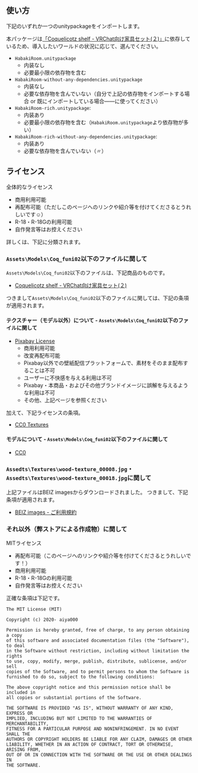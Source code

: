 ## 使い方

下記のいずれか一つのunitypackageをインポートします。

本パッケージは[「Coquelicotz shelf - VRChat向け家具セット(２)」](https://booth.pm/ja/items/1573249)に依存しているため、導入したいワールドの状況に応じて、選んでください。

- `HabakiRoom.unitypackage`
    - 内装なし
    - 必要最小限の依存物を含む
- `HabakiRoom-without-any-dependencies.unitypackage`
    - 内装なし
    - 必要な依存物を含んでいない（自分で上記の依存物をインポートする場合 or 既にインポートしている場合――に使ってください）
- `HabakiRoom-rich.unitypackage`: 
    - 内装あり
    - 必要最小限の依存物を含む（`HabakiRoom.unitypackage`より依存物が多い）
- `HabakiRoom-rich-without-any-dependencies.unitypackage`: 
    - 内装あり
    - 必要な依存物を含んでいない（〃）

## ライセンス

全体的なライセンス

- 商用利用可能
- 再配布可能（ただしこのページへのリンクや紹介等を付けてくださるとうれしいです☺️）
- R-18・R-18Gの利用可能
- 自作発言等はお控えください

詳しくは、下記に分類されます。

### `Assets\Models\Coq_funi02`以下のファイルに関して

`Assets\Models\Coq_funi02`以下のファイルは、下記商品のものです。

- [Coquelicotz shelf - VRChat向け家具セット(２)](https://booth.pm/ja/items/1573249)

つきまして`Assets\Models\Coq_funi02`以下のファイルに関しては、下記の条項が適用されます。

#### テクスチャー（モデル以外）について -  `Assets\Models\Coq_funi02`以下のファイルに関して

- [Pixabay License](https://pixabay.com/ja/service/license/)
    - 商用利用可能
    - 改変再配布可能
    - Pixabay以外での壁紙配信プラットフォームで、素材をそのまま配布することは不可
    - ユーザーに不快感を与える利用は不可
    - Pixabay・本商品・およびその他ブランドイメージに誤解を与えるような利用は不可
    - その他、上記ページを参照ください

加えて、下記ライセンスの条項。

- [CC0 Textures](https://cc0textures.com/)

#### モデルについて -  `Assets\Models\Coq_funi02`以下のファイルに関して

- [CC0](https://creativecommons.jp/sciencecommons/aboutcc0/)

### `Assedts\Textures\wood-texture_00008.jpg`・`Assedts\Textures\wood-texture_00018.jpg`に関して

上記ファイルはBEIZ imagesからダウンロードされました。
つきまして、下記条項が適用されます。

- [BEIZ images - ご利用規約](https://www.beiz.jp/terms.html)

### それ以外（弊ストアによる作成物）に関して

MITライセンス

- 再配布可能（このページへのリンクや紹介等を付けてくださるとうれしいです！）
- 商用利用可能
- R-18・R-18Gの利用可能
- 自作発言等はお控えください

正確な条項は下記です。

```
The MIT License (MIT)

Copyright (c) 2020- aiya000

Permission is hereby granted, free of charge, to any person obtaining a copy
of this software and associated documentation files (the "Software"), to deal
in the Software without restriction, including without limitation the rights
to use, copy, modify, merge, publish, distribute, sublicense, and/or sell
copies of the Software, and to permit persons to whom the Software is
furnished to do so, subject to the following conditions:

The above copyright notice and this permission notice shall be included in
all copies or substantial portions of the Software.

THE SOFTWARE IS PROVIDED "AS IS", WITHOUT WARRANTY OF ANY KIND, EXPRESS OR
IMPLIED, INCLUDING BUT NOT LIMITED TO THE WARRANTIES OF MERCHANTABILITY,
FITNESS FOR A PARTICULAR PURPOSE AND NONINFRINGEMENT. IN NO EVENT SHALL THE
AUTHORS OR COPYRIGHT HOLDERS BE LIABLE FOR ANY CLAIM, DAMAGES OR OTHER
LIABILITY, WHETHER IN AN ACTION OF CONTRACT, TORT OR OTHERWISE, ARISING FROM,
OUT OF OR IN CONNECTION WITH THE SOFTWARE OR THE USE OR OTHER DEALINGS IN
THE SOFTWARE.
```
